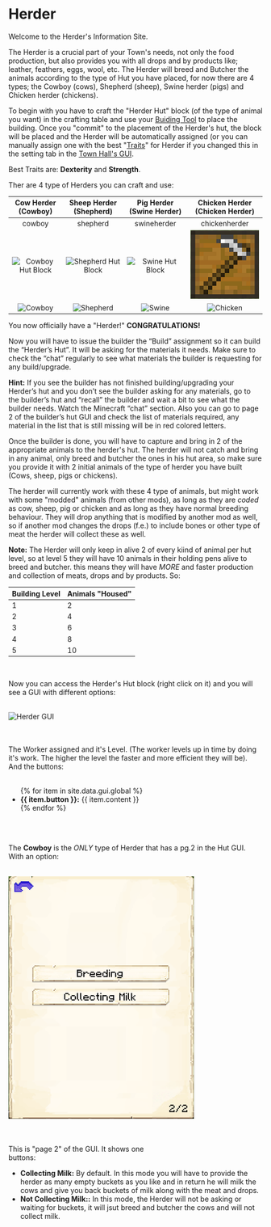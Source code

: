 # Herder

Welcome to the Herder's Information Site.

The Herder is a crucial part of your Town's needs, not only the food production, but also provides you with all drops and by products like; leather, feathers, eggs, wool, etc. The Herder will breed and Butcher the animals according to the type of Hut you have placed, for now there are 4 types; the Cowboy (cows), Shepherd (sheep), Swine herder (pigs) and Chicken herder (chickens).

To begin with you have to craft the "Herder Hut" block (of the type of animal you want) in the crafting table and use your [Buiding Tool](../../source/tutorials/building_tool) to place the building. Once you "commit" to the placement of the Herder's hut, the block will be placed and the Herder will be automatically assigned (or you can manually assign one with the best  "[Traits](../../source/tutorials/worker_info)" for Herder if you changed this in the setting tab in the [Town Hall's GUI](../../source/buildings/townhall).

Best Traits are: **Dexterity** and **Strength**.

Ther are 4 type of Herders you can craft and use:

| **Cow Herder (Cowboy)** | **Sheep Herder (Shepherd)** | **Pig Herder (Swine Herder)** | **Chicken Herder (Chicken Herder)** |
|:-:|:-:|:-:|:-:|
| <recipe>cowboy</recipe> | <recipe>shepherd</recipe> | <recipe>swineherder</recipe> | <recipe>chickenherder</recipe> |
| <img src="../../assets/images/Workers/cowboy_hutblock.png" alt="Cowboy Hut Block"> | <img src="../../assets/images/Workers/shepherd_hutblock.png" alt="Shepherd Hut Block"> | <img src="../../assets/images/Workers/swine_hutblock.png" alt="Swine Hut Block"> | <img src="../../assets/images/Workers/farmers_hutblock.png" alt="Farmer Hut Block"> |
| <img src="../../assets/images/Workers/Cowboy.png" alt="Cowboy"> | <img src="../../assets/images/Workers/Shepherd.png" alt="Shepherd"> | <img src="../../assets/images/Workers/swineherder.png" alt="Swine"> | <img src="../../assets/images/Workers/Chickenherder.png" alt="Chicken"> |

You now officially have a "Herder!" **CONGRATULATIONS!**

Now you will have to issue the builder the “Build” assignment so it can build the “Herder’s Hut”. It will be asking for the materials it needs. Make sure to check the “chat” regularly to see what materials the builder is requesting for any build/upgrade.

**Hint:** If you see the builder has not finished building/upgrading your Herder’s hut and you don’t see the builder asking for any materials, go to the builder’s hut and “recall” the builder and wait a bit to see what the builder needs. Watch the Minecraft “chat” section. Also you can go to page 2 of the builder’s hut GUI and check the list of materials required, any material in the list that is still missing will be in red colored letters.

Once the builder is done, you will have to capture and bring in 2 of the appropriate animals to the herder's hut. The herder will not catch and bring in any animal, only breed and butcher the ones in his hut area, so make sure you provide it with 2 initial animals of the type of herder you have built (Cows, sheep, pigs or chickens).

The herder will currently work with these 4 type of animals, but might work with some "modded" animals (from other mods), as long as they are *coded* as cow, sheep, pig or chicken and as long as they have normal breeding behaviour. They will drop anything that is modified by another mod as well, so if another mod changes the drops (f.e.) to include bones or other type of meat the herder will collect these as well.

**Note:** The Herder will only keep in alive 2 of every kiind of animal per hut level, so at level 5 they will have 10 animals in their holding pens alive to breed and butcher. this means they will have *MORE* and faster production and collection of meats, drops and by products. So:


| Building Level | Animals "Housed" |
| ----- | ----- |
| 1 | 2 |
| 2 | 4 |
| 3 | 6 |
| 4 | 8 |
| 5 | 10 |

<br>

Now you can access the Herder's Hut block (right click on it) and you will see a GUI with different options:

<br>
<div class="row">
  <div class="col-sm-12 col-md">
    <img src="../../assets/images/gui/herdergui.png" class="img-fluid mx-auto" alt="Herder GUI">
  </div>
  <div class="col-sm-12 col-md">
    <br>
    <br>
    <p>The Worker assigned and it's Level. (The worker levels up in time by doing it's work. The higher the level the faster and more efficient they will be). And the buttons:</p>
    <ul><br>
      {% for item in site.data.gui.global %}
        <li><strong>{{ item.button }}:</strong> {{ item.content }}</li>
      {% endfor %}
    </ul>
  </div>
</div>
<br><br>

The **Cowboy** is the *ONLY* type of Herder that has a pg.2 in the Hut GUI. With an option:

<br>
<div class="row">
  <div class="col-sm-12 col-md">
    <img src="../../assets/images/gui/cowboygui2.png" class="img-fluid mx-auto" alt="Farmer GUI">
  </div>
  <div class="col-sm-12 col-md">
    <br>
    <br>
    <p>This is "page 2" of the GUI. It shows one <br>buttons:</p>
    <ul>
      <li><b>Collecting Milk:</b> By default. In this mode you will have to provide the herder as many empty buckets as you like and in return he will milk the cows and give you back buckets of milk along with the meat and drops.</li>
      <li><b>Not Collecting Milk::</b> In this mode, the Herder will not be asking or waiting for buckets, it will jsut breed and butcher the cows and will not collect milk.</li>
    </ul>
  </div>
</div>

